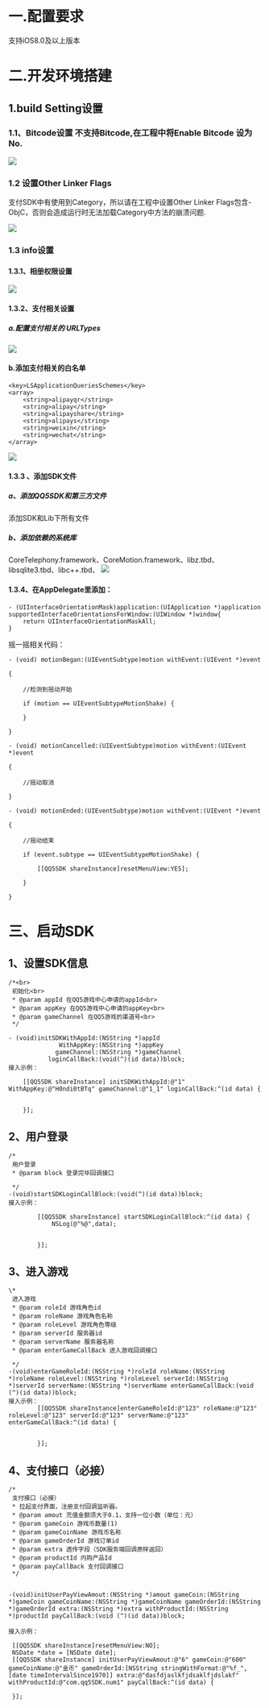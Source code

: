 
# 一.配置要求
支持iOS8.0及以上版本

# 二.开发环境搭建 
## 1.build Setting设置
### 1.1、Bitcode设置 不支持Bitcode,在工程中将Enable Bitcode 设为 No.
![](https://github.com/qq5/qq5_game_skd_iOS/blob/master/images/Bitcode.png)
### 1.2 设置Other Linker Flags<br>
支付SDK中有使用到Category，所以请在工程中设置Other Linker Flags包含-ObjC，否则会造成运行时无法加载Category中方法的崩溃问题.

![](https://github.com/qq5/qq5_game_skd_iOS/blob/master/images/Flags.png)

### 1.3 info设置
#### 1.3.1、相册权限设置
![](https://github.com/qq5/qq5_game_skd_iOS/blob/master/images/相册权限.png)

#### 1.3.2、支付相关设置
##### a.配置支付相关的 URLTypes
![](https://github.com/qq5/qq5_game_skd_iOS/blob/master/images/pay.png)
#### b.添加支付相关的白名单
```
<key>LSApplicationQueriesSchemes</key>
<array>
    <string>alipayqr</string>
    <string>alipay</string>
    <string>alipayshare</string>
    <string>alipays</string>
    <string>weixin</string>
    <string>wechat</string>
</array>
```
![](https://github.com/qq5/qq5_game_skd_iOS/blob/master/images/白名单.png)

#### 1.3.3 、添加SDK文件
##### a、添加QQ5SDK和第三方文件
添加SDK和Lib下所有文件
##### b、添加依赖的系统库
CoreTelephony.framework、CoreMotion.framework、libz.tbd、libsqlite3.tbd、libc++.tbd、
![](https://github.com/qq5/qq5_game_skd_iOS/blob/master/images/framework.png)

#### 1.3.4、在AppDelegate里添加：
```
- (UIInterfaceOrientationMask)application:(UIApplication *)application supportedInterfaceOrientationsForWindow:(UIWindow *)window{
    return UIInterfaceOrientationMaskAll;
}
```

摇一摇相关代码：
```
- (void) motionBegan:(UIEventSubtype)motion withEvent:(UIEvent *)event

{
    
    //检测到摇动开始
    
    if (motion == UIEventSubtypeMotionShake) {
        
    }
    
}

- (void) motionCancelled:(UIEventSubtype)motion withEvent:(UIEvent *)event

{
    
    //摇动取消
    
}

- (void) motionEnded:(UIEventSubtype)motion withEvent:(UIEvent *)event

{
    
    //摇动结束
    
    if (event.subtype == UIEventSubtypeMotionShake) {
        
        [[QQ5SDK shareInstance]resetMenuView:YES];
        
    }
    
}
```

# 三、启动SDK
## 1、设置SDK信息
```
/*<br>
 初始化<br>
 * @param appId 在QQ5游戏中心申请的appId<br>
 * @param appKey 在QQ5游戏中心申请的appKey<br>
 * @param gameChannel 在QQ5游戏的渠道号<br>
 */

- (void)initSDKWithAppId:(NSString *)appId
              WithAppKey:(NSString *)appKey
             gameChannel:(NSString *)gameChannel
           loginCallBack:(void(^)(id data))block;
接入示例：

    [[QQ5SDK shareInstance] initSDKWithAppId:@"1" WithAppKey:@"H0ndi0tBTq" gameChannel:@"1_1" loginCallBack:^(id data) {
        

    }];
```
## 2、用户登录
```
/*
 用户登录
 * @param block 登录完毕回调接口
 
 */
-(void)startSDKLoginCallBlock:(void(^)(id data))block;
接入示例：

        [[QQ5SDK shareInstance] startSDKLoginCallBlock:^(id data) {
            NSLog(@"%@",data);


        }];
```
## 3、进入游戏
```
\*
 进入游戏
 * @param roleId 游戏角色id
 * @param roleName 游戏角色名称
 * @param roleLevel 游戏角色等级
 * @param serverId 服务器id
 * @param serverName 服务器名称
 * @param enterGameCallBack 进入游戏回调接口
 
 */
-(void)enterGameRoleId:(NSString *)roleId roleName:(NSString *)roleName roleLevel:(NSString *)roleLevel serverId:(NSString *)serverId serverName:(NSString *)serverName enterGameCallBack:(void (^)(id data))block;
接入示例：
        [[QQ5SDK shareInstance]enterGameRoleId:@"123" roleName:@"123" roleLevel:@"123" serverId:@"123" serverName:@"123" enterGameCallBack:^(id data) {


        }];
```
## 4、支付接口（必接）

```
/*
 支付接口（必接）
 * 拉起支付界面，注册支付回调监听器。
 * @param amout 充值金额须大于0.1，支持一位小数（单位：元）
 * @param gameCoin 游戏币数量(1)
 * @param gameCoinName 游戏币名称
 * @param gameOrderId 游戏订单id
 * @param extra 透传字段（SDK服务端回调原样返回）
 * @param productId 内购产品Id
 * @param payCallBack 支付回调接口
 */


-(void)initUserPayViewAmout:(NSString *)amout gameCoin:(NSString *)gameCoin gameCoinName:(NSString *)gameCoinName gameOrderId:(NSString *)gameOrderId extra:(NSString *)extra withProductId:(NSString *)productId payCallBack:(void (^)(id data))block;

接入示例：

 [[QQ5SDK shareInstance]resetMenuView:NO];
 NSDate *date = [NSDate date];
 [[QQ5SDK shareInstance] initUserPayViewAmout:@"6" gameCoin:@"600" gameCoinName:@"金币" gameOrderId:[NSString stringWithFormat:@"%f_",[date timeIntervalSince1970]] extra:@"dasfdjaslkfjdsaklfjdslakf" withProductId:@"com.qq5SDK.num1" payCallBack:^(id data) {
 
 }];
 ```
